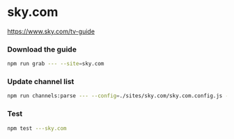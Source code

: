 # sky.com

https://www.sky.com/tv-guide

### Download the guide

```sh
npm run grab --- --site=sky.com
```

### Update channel list

```sh
npm run channels:parse --- --config=./sites/sky.com/sky.com.config.js --output=./sites/sky.com/sky.com.channels.xml
```

### Test

```sh
npm test ---sky.com
```
